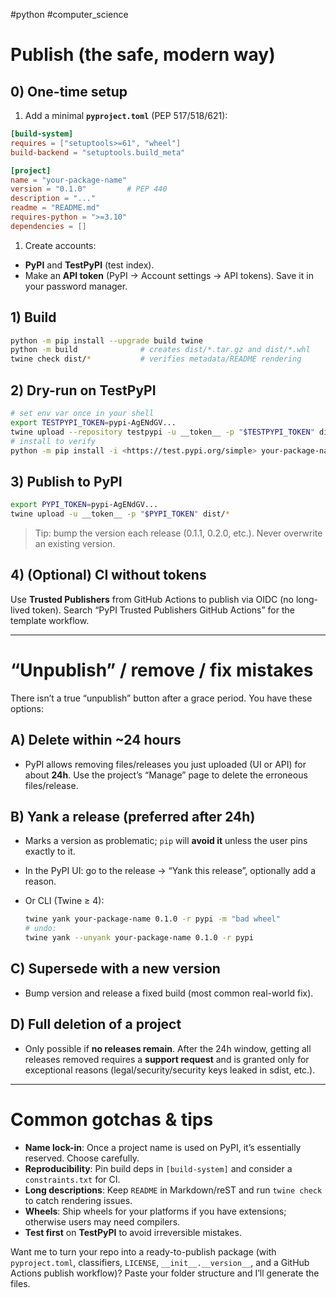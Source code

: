#python #computer_science 

# Publish (the safe, modern way)

## 0) One-time setup

1. Add a minimal **`pyproject.toml`** (PEP 517/518/621):

```toml
[build-system]
requires = ["setuptools>=61", "wheel"]
build-backend = "setuptools.build_meta"

[project]
name = "your-package-name"
version = "0.1.0"         # PEP 440
description = "..."
readme = "README.md"
requires-python = ">=3.10"
dependencies = []

```

1. Create accounts:

- **PyPI** and **TestPyPI** (test index).
- Make an **API token** (PyPI → Account settings → API tokens). Save it in your password manager.

## 1) Build

```bash
python -m pip install --upgrade build twine
python -m build              # creates dist/*.tar.gz and dist/*.whl
twine check dist/*           # verifies metadata/README rendering

```

## 2) Dry-run on TestPyPI

```bash
# set env var once in your shell
export TESTPYPI_TOKEN=pypi-AgENdGV...
twine upload --repository testpypi -u __token__ -p "$TESTPYPI_TOKEN" dist/*
# install to verify
python -m pip install -i <https://test.pypi.org/simple> your-package-name==0.1.0

```

## 3) Publish to PyPI

```bash
export PYPI_TOKEN=pypi-AgENdGV...
twine upload -u __token__ -p "$PYPI_TOKEN" dist/*

```

> Tip: bump the version each release (0.1.1, 0.2.0, etc.). Never overwrite an existing version.

## 4) (Optional) CI without tokens

Use **Trusted Publishers** from GitHub Actions to publish via OIDC (no long-lived token). Search “PyPI Trusted Publishers GitHub Actions” for the template workflow.

---

# “Unpublish” / remove / fix mistakes

There isn’t a true “unpublish” button after a grace period. You have these options:

## A) **Delete within ~24 hours**

- PyPI allows removing files/releases you just uploaded (UI or API) for about **24h**. Use the project’s “Manage” page to delete the erroneous files/release.

## B) **Yank a release** (preferred after 24h)

- Marks a version as problematic; `pip` will **avoid it** unless the user pins exactly to it.
    
- In the PyPI UI: go to the release → “Yank this release”, optionally add a reason.
    
- Or CLI (Twine ≥ 4):
    
    ```bash
    twine yank your-package-name 0.1.0 -r pypi -m "bad wheel"
    # undo:
    twine yank --unyank your-package-name 0.1.0 -r pypi
    
    ```
    

## C) **Supersede with a new version**

- Bump version and release a fixed build (most common real-world fix).

## D) **Full deletion of a project**

- Only possible if **no releases remain**. After the 24h window, getting all releases removed requires a **support request** and is granted only for exceptional reasons (legal/security/security keys leaked in sdist, etc.).

---

# Common gotchas & tips

- **Name lock-in**: Once a project name is used on PyPI, it’s essentially reserved. Choose carefully.
- **Reproducibility**: Pin build deps in `[build-system]` and consider a `constraints.txt` for CI.
- **Long descriptions**: Keep `README` in Markdown/reST and run `twine check` to catch rendering issues.
- **Wheels**: Ship wheels for your platforms if you have extensions; otherwise users may need compilers.
- **Test first** on **TestPyPI** to avoid irreversible mistakes.

Want me to turn your repo into a ready-to-publish package (with `pyproject.toml`, classifiers, `LICENSE`, `__init__.__version__`, and a GitHub Actions publish workflow)? Paste your folder structure and I’ll generate the files.